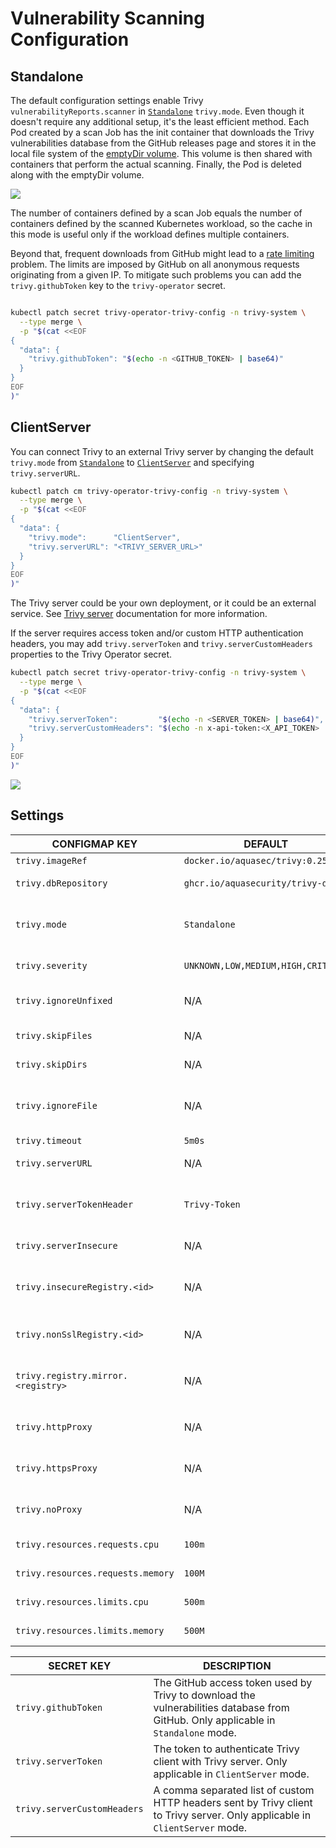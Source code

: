# Vulnerability Scanning Configuration

## Standalone

The default configuration settings enable Trivy `vulnerabilityReports.scanner` in [`Standalone`][trivy-standalone]
`trivy.mode`. Even though it doesn't require any additional setup, it's the least efficient method. Each Pod created
by a scan Job has the init container that downloads the Trivy vulnerabilities database from the GitHub releases page
and stores it in the local file system of the [emptyDir volume]. This volume is then shared with containers that perform
the actual scanning. Finally, the Pod is deleted along with the emptyDir volume.

![](./../images/design/trivy-standalone.png)

The number of containers defined by a scan Job equals the number of containers defined by the scanned Kubernetes
workload, so the cache in this mode is useful only if the workload defines multiple containers.

Beyond that, frequent downloads from GitHub might lead to a [rate limiting] problem. The limits are imposed by GitHub on
all anonymous requests originating from a given IP. To mitigate such problems you can add the `trivy.githubToken` key to
the `trivy-operator` secret.

```bash

kubectl patch secret trivy-operator-trivy-config -n trivy-system \
  --type merge \
  -p "$(cat <<EOF
{
  "data": {
    "trivy.githubToken": "$(echo -n <GITHUB_TOKEN> | base64)"
  }
}
EOF
)"
```

## ClientServer

You can connect Trivy to an external Trivy server by changing the default `trivy.mode` from
[`Standalone`][trivy-standalone] to [`ClientServer`][trivy-clientserver] and specifying `trivy.serverURL`.

```bash
kubectl patch cm trivy-operator-trivy-config -n trivy-system \
  --type merge \
  -p "$(cat <<EOF
{
  "data": {
    "trivy.mode":      "ClientServer",
    "trivy.serverURL": "<TRIVY_SERVER_URL>"
  }
}
EOF
)"
```

The Trivy server could be your own deployment, or it could be an external service. See [Trivy server][trivy-clientserver] documentation for more information.

If the server requires access token and/or custom HTTP authentication headers, you may add `trivy.serverToken` and `trivy.serverCustomHeaders` properties to the Trivy Operator secret.

```bash
kubectl patch secret trivy-operator-trivy-config -n trivy-system \
  --type merge \
  -p "$(cat <<EOF
{
  "data": {
    "trivy.serverToken":         "$(echo -n <SERVER_TOKEN> | base64)",
    "trivy.serverCustomHeaders": "$(echo -n x-api-token:<X_API_TOKEN> | base64)"
  }
}
EOF
)"
```

![](./../images/design/trivy-clientserver.png)

## Settings

| CONFIGMAP KEY| DEFAULT| DESCRIPTION|
|---|---|---|
| `trivy.imageRef`| `docker.io/aquasec/trivy:0.25.2`| Trivy image reference|
| `trivy.dbRepository`| `ghcr.io/aquasecurity/trivy-db`| External OCI Registry to download the vulnerability database|
| `trivy.mode`| `Standalone`| Trivy client mode. Either `Standalone` or `ClientServer`. Depending on the active mode other settings might be applicable or required.                              |
| `trivy.severity`| `UNKNOWN,LOW,MEDIUM,HIGH,CRITICAL` | A comma separated list of severity levels reported by Trivy|
| `trivy.ignoreUnfixed`| N/A| Whether to show only fixed vulnerabilities in vulnerabilities reported by Trivy. Set to `"true"` to enable it.|
| `trivy.skipFiles`| N/A| A comma separated list of file paths for Trivy to skip traversal.|
| `trivy.skipDirs`| N/A| A comma separated list of directories for Trivy to skip traversal.|
| `trivy.ignoreFile`| N/A| It specifies the `.trivyignore` file which contains a list of vulnerability IDs to be ignored from vulnerabilities reported by Trivy.|
| `trivy.timeout`| `5m0s`| The duration to wait for scan completion|
| `trivy.serverURL`| N/A| The endpoint URL of the Trivy server. Required in `ClientServer` mode.|
| `trivy.serverTokenHeader`| `Trivy-Token`| The name of the HTTP header to send the authentication token to Trivy server. Only application in `ClientServer` mode when `trivy.serverToken` is specified.|
| `trivy.serverInsecure`| N/A| The Flag to enable insecure connection to the Trivy server.|
| `trivy.insecureRegistry.<id>`| N/A| The registry to which insecure connections are allowed. There can be multiple registries with different registry `<id>`.|
| `trivy.nonSslRegistry.<id>`| N/A| A registry without SSL. There can be multiple registries with different registry `<id>`.|
| `trivy.registry.mirror.<registry>` | N/A| Mirror for the registry `<registry>`, e.g. `trivy.registry.mirror.index.docker.io: mirror.io` would use `mirror.io` to get images originated from `index.docker.io` |
| `trivy.httpProxy`| N/A| The HTTP proxy used by Trivy to download the vulnerabilities database from GitHub.|
| `trivy.httpsProxy`| N/A| The HTTPS proxy used by Trivy to download the vulnerabilities database from GitHub.|
| `trivy.noProxy`| N/A| A comma separated list of IPs and domain names that are not subject to proxy settings.|
| `trivy.resources.requests.cpu`| `100m`| The minimum amount of CPU required to run Trivy scanner pod.|
| `trivy.resources.requests.memory`| `100M`| The minimum amount of memory required to run Trivy scanner pod.|
| `trivy.resources.limits.cpu`| `500m`| The maximum amount of CPU allowed to run Trivy scanner pod.|
| `trivy.resources.limits.memory`| `500M`| The maximum amount of memory allowed to run Trivy scanner pod.|

| SECRET KEY| DESCRIPTION|
|---|---|
| `trivy.githubToken`| The GitHub access token used by Trivy to download the vulnerabilities database from GitHub. Only applicable in `Standalone` mode. |
| `trivy.serverToken`| The token to authenticate Trivy client with Trivy server. Only applicable in `ClientServer` mode.|
| `trivy.serverCustomHeaders`| A comma separated list of custom HTTP headers sent by Trivy client to Trivy server. Only applicable in `ClientServer` mode.|

[trivy-standalone]: https://aquasecurity.github.io/trivy/latest/modes/standalone/
[emptyDir volume]: https://kubernetes.io/docs/concepts/storage/volumes/#emptydir
[rate limiting]: https://docs.github.com/en/free-pro-team@latest/rest/overview/resources-in-the-rest-api#rate-limiting
[trivy-clientserver]: https://aquasecurity.github.io/trivy/latest/advanced/modes/client-server/
